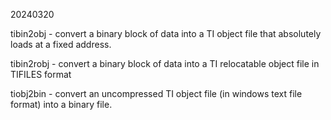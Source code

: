 20240320

tibin2obj - convert a binary block of data into a TI object file that absolutely loads at a fixed address.

tibin2robj - convert a binary block of data into a TI relocatable object file in TIFILES format

tiobj2bin - convert an uncompressed TI object file (in windows text file format) into a binary file.
